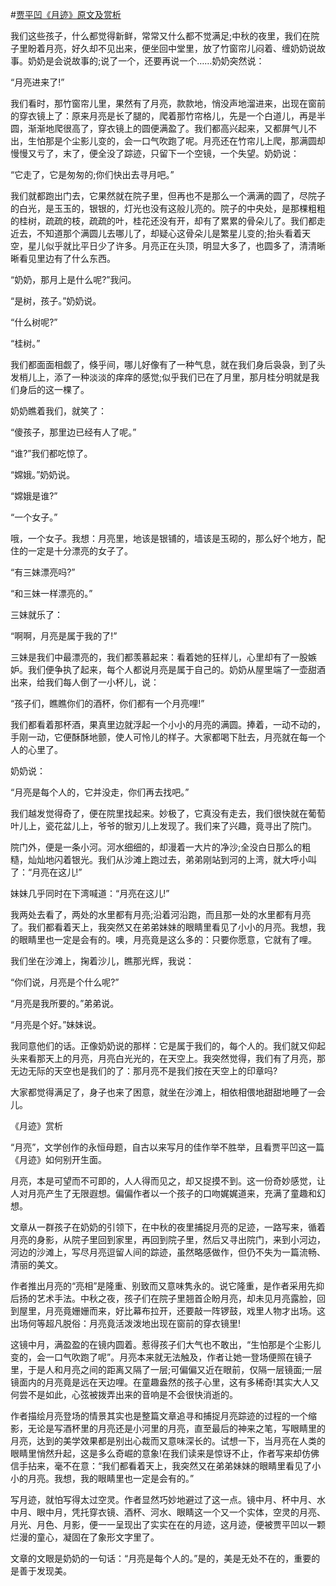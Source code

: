 #[贾平凹《月迹》原文及赏析](https://www.vrrw.net/wx/8663.html)

我们这些孩子，什么都觉得新鲜，常常又什么都不觉满足;中秋的夜里，我们在院子里盼着月亮，好久却不见出来，便坐回中堂里，放了竹窗帘儿闷着、缠奶奶说故事。奶奶是会说故事的;说了一个，还要再说一个……奶奶突然说：

“月亮进来了!”

我们看时，那竹窗帘儿里，果然有了月亮，款款地，悄没声地溜进来，出现在窗前的穿衣镜上了：原来月亮是长了腿的，爬着那竹帘格儿，先是一个白道儿，再是半圆，渐渐地爬很高了，穿衣镜上的圆便满盈了。我们都高兴起来，又都屏气儿不出，生怕那是个尘影儿变的，会一口气吹跑了呢。月亮还在竹帘儿上爬，那满圆却慢慢又亏了，末了，便全没了踪迹，只留下一个空镜，一个失望。奶奶说：

“它走了，它是匆匆的;你们快出去寻月吧。”



我们就都跑出门去，它果然就在院子里，但再也不是那么一个满满的圆了，尽院子的白光，是玉玉的，银银的，灯光也没有这般儿亮的。院子的中央处，是那棵粗粗的桂树，疏疏的枝，疏疏的叶，桂花还没有开，却有了累累的骨朵儿了。我们都走近去，不知道那个满圆儿去哪儿了，却疑心这骨朵儿是繁星儿变的;抬头看着天空，星儿似乎就比平日少了许多。月亮正在头顶，明显大多了，也圆多了，清清晰晰看见里边有了什么东西。

“奶奶，那月上是什么呢?”我问。

“是树，孩子。”奶奶说。

“什么树呢?”

“桂树。”

我们都面面相觑了，倏乎间，哪儿好像有了一种气息，就在我们身后袅袅，到了头发梢儿上，添了一种淡淡的痒痒的感觉;似乎我们已在了月里，那月桂分明就是我们身后的这一棵了。

奶奶瞧着我们，就笑了：

“傻孩子，那里边已经有人了呢。”

“谁?”我们都吃惊了。

“嫦娥。”奶奶说。

“嫦娥是谁?”

“一个女子。”

哦，一个女子。我想：月亮里，地该是银铺的，墙该是玉砌的，那么好个地方，配住的一定是十分漂亮的女子了。

“有三妹漂亮吗?”

“和三妹一样漂亮的。”

三妹就乐了：

“啊啊，月亮是属于我的了!”

三妹是我们中最漂亮的，我们都羡慕起来：看着她的狂样儿，心里却有了一股嫉妒。我们便争执了起来，每个人都说月亮是属于自己的。奶奶从屋里端了一壶甜酒出来，给我们每人倒了一小杯儿，说：

“孩子们，瞧瞧你们的酒杯，你们都有一个月亮哩!”

我们都看着那杯酒，果真里边就浮起一个小小的月亮的满圆。捧着，一动不动的，手刚一动，它便酥酥地颤，使人可怜儿的样子。大家都喝下肚去，月亮就在每一个人的心里了。

奶奶说：

“月亮是每个人的，它并没走，你们再去找吧。”

我们越发觉得奇了，便在院里找起来。妙极了，它真没有走去，我们很快就在葡萄叶儿上，瓷花盆儿上，爷爷的锨刃儿上发现了。我们来了兴趣，竟寻出了院门。

院门外，便是一条小河。河水细细的，却漫着一大片的净沙;全没白日那么的粗糙，灿灿地闪着银光。我们从沙滩上跑过去，弟弟刚站到河的上湾，就大呼小叫了：“月亮在这儿!”

妹妹几乎同时在下湾喊道：“月亮在这儿!”

我两处去看了，两处的水里都有月亮;沿着河沿跑，而且那一处的水里都有月亮了。我们都看着天上，我突然又在弟弟妹妹的眼睛里看见了小小的月亮。我想，我的眼睛里也一定是会有的。噢，月亮竟是这么多的：只要你愿意，它就有了哩。

我们坐在沙滩上，掬着沙儿，瞧那光辉，我说：

“你们说，月亮是个什么呢?”

“月亮是我所要的。”弟弟说。

“月亮是个好。”妹妹说。

我同意他们的话。正像奶奶说的那样：它是属于我们的，每个人的。我们就又仰起头来看那天上的月亮，月亮白光光的，在天空上。我突然觉得，我们有了月亮，那无边无际的天空也是我们的了：那月亮不是我们按在天空上的印章吗?

大家都觉得满足了，身子也来了困意，就坐在沙滩上，相依相偎地甜甜地睡了一会儿。

《月迹》赏析

“月亮”，文学创作的永恒母题，自古以来写月的佳作举不胜举，且看贾平凹这一篇《月迹》如何别开生面。

月亮，本是可望而不可即的，人人得而见之，却又捉摸不到。这一份奇妙感觉，让人对月亮产生了无限遐想。偏偏作者以一个孩子的口吻娓娓道来，充满了童趣和幻想。

文章从一群孩子在奶奶的引领下，在中秋的夜里捕捉月亮的足迹，一路写来，循着月亮的身影，从院子里回到家里，再回到院子里，然后又寻出院门，来到小河边，河边的沙滩上，写尽月亮逗留人间的踪迹，虽然略感做作，但仍不失为一篇流畅、清丽的美文。

作者推出月亮的“亮相”是隆重、别致而又意味隽永的。说它隆重，是作者采用先抑后扬的艺术手法。中秋之夜，孩子们在院子里翘首企盼月亮，却未见月亮露脸，回到屋里，月亮竟姗姗而来，好比幕布拉开，还要敲一阵锣鼓，戏里人物才出场。这出场何等超凡脱俗：月亮竟活泼泼地出现在窗前的穿衣镜里!

这镜中月，满盈盈的在镜内圆着。惹得孩子们大气也不敢出，“生怕那是个尘影儿变的，会一口气吹跑了呢”。月亮本来就无法触及，作者让她一登场便照在镜子里，于是人和月亮之间的距离又隔了一层;可偏偏又近在眼前，仅隔一层镜面;一层镜面内的月亮竟是远在天边哩。在童趣盎然的孩子心里，这有多稀奇!其实大人又何尝不是如此，心弦被拨弄出来的音响是不会很快消逝的。

作者描绘月亮登场的情景其实也是整篇文章追寻和捕捉月亮踪迹的过程的一个缩影，无论是写酒杯里的月亮还是小河里的月亮，直至最后的神来之笔，写眼睛里的月亮，达到的美学效果都是别出心裁而又意味深长的。试想一下，当月亮在人类的眼睛里悄然升起，这是多么奇崛的意象!在我们读来是惊讶不止，作者写来却仿佛信手拈来，毫不在意：“我们都看着天上，我突然又在弟弟妹妹的眼睛里看见了小小的月亮。我想，我的眼睛里也一定是会有的。”

写月迹，就怕写得太过空灵。作者显然巧妙地避过了这一点。镜中月、杯中月、水中月、眼中月，凭托穿衣镜、酒杯、河水、眼睛这一个又一个实体，空灵的月亮、月光、月色、月影，便一一呈现出了实实在在的月迹，这月迹，便被贾平凹以一颗烂漫的童心，凝固在了象形文字里了。

文章的文眼是奶奶的一句话：“月亮是每个人的。”是的，美是无处不在的，重要的是善于发现美。

